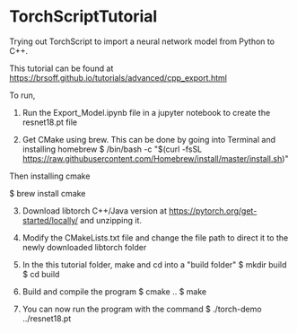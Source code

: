 # TorchScriptTutorial
Trying out TorchScript to import a neural network model from Python to C++. 

This tutorial can be found at https://brsoff.github.io/tutorials/advanced/cpp_export.html

To run,

1. Run the Export_Model.ipynb file in a jupyter notebook to create the resnet18.pt file

2. Get CMake using brew. This can be done by going into Terminal and installing homebrew
$ /bin/bash -c "$(curl -fsSL https://raw.githubusercontent.com/Homebrew/install/master/install.sh)"

Then installing cmake

$ brew install cmake

3. Download libtorch C++/Java version at https://pytorch.org/get-started/locally/ and unzipping it.

4. Modify the CMakeLists.txt file and change the file path to direct it to the newly downloaded libtorch folder

5. In the this tutorial folder, make and cd into a "build folder"
$ mkdir build
$ cd build

6. Build and compile the program
$ cmake ..
$ make

7. You can now run the program with the command
$ ./torch-demo ../resnet18.pt



